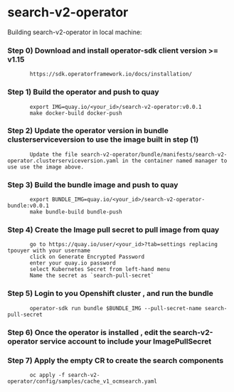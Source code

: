 # search-v2-operator

Building search-v2-operator in local machine:

   ### Step 0) Download and install operator-sdk client version  >= v1.15
           https://sdk.operatorframework.io/docs/installation/

   ### Step 1) Build the operator and push to quay 
           export IMG=quay.io/<your_id>/search-v2-operator:v0.0.1
           make docker-build docker-push   

   ### Step 2) Update the operator version in bundle clusterserviceversion to use the image built in step (1)
           Update the file search-v2-operator/bundle/manifests/search-v2-operator.clusterserviceversion.yaml in the container named manager to use use the image above.

   ### Step 3) Build the bundle image and push to quay
           export BUNDLE_IMG=quay.io/<your_id>/search-v2-operator-bundle:v0.0.1
           make bundle-build bundle-push 

   ### Step 4) Create the Image pull secret  to pull image from quay
           go to https://quay.io/user/<your_id>?tab=settings replacing tpouyer with your username
           click on Generate Encrypted Password
           enter your quay.io password
           select Kubernetes Secret from left-hand menu  
           Name the secret as `search-pull-secret`

   ### Step 5) Login to you Openshift cluster , and run the bundle
           operator-sdk run bundle $BUNDLE_IMG --pull-secret-name search-pull-secret

   ### Step 6) Once the operator is installed , edit the search-v2-operator service account to include your ImagePullSecret

   ### Step 7) Apply the empty CR to create the search components
           oc apply -f search-v2-operator/config/samples/cache_v1_ocmsearch.yaml
                            
                  